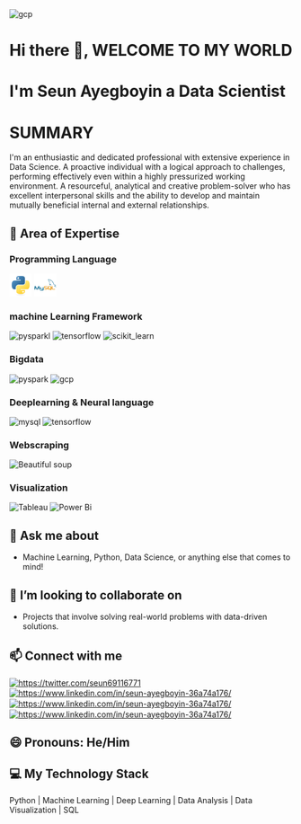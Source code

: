 <img src="https://media.licdn.com/dms/image/C4D12AQGD_su1k14bYA/article-cover_image-shrink_600_2000/0/1583217311227?e=2147483647&v=beta&t=s_7cvkGjyfNTp2x6mnsiPFUfbPhWyvnMIavE_na62bE" alt="gcp" width="1965" height="400"/>

# Hi there 👋, WELCOME TO MY WORLD 
# I'm Seun Ayegboyin a Data Scientist
# SUMMARY
I'm an enthusiastic and dedicated professional with extensive experience in Data Science. A proactive individual with a logical approach to challenges, performing effectively even within a highly pressurized working environment. A resourceful, analytical and creative problem-solver who has excellent interpersonal skills and the ability to develop and maintain mutually beneficial internal and external relationships.

## 🔭 Area of Expertise
### Programming Language
<p align="left">
<img src="https://raw.githubusercontent.com/devicons/devicon/master/icons/python/python-original.svg" alt="python" width="40" height="40"/>
<img src="https://raw.githubusercontent.com/devicons/devicon/master/icons/mysql/mysql-original-wordmark.svg" alt="mysql" width="40" height="40"/> </p>

### machine Learning Framework

<p align="left">
<img src="https://upload.wikimedia.org/wikipedia/commons/thumb/f/f3/Apache_Spark_logo.svg/1280px-Apache_Spark_logo.svg.png" alt="pysparkl" width="60" height="40"/>
<img src="https://www.vectorlogo.zone/logos/tensorflow/tensorflow-icon.svg" alt="tensorflow" width="40" height="40"/>
<img src="https://upload.wikimedia.org/wikipedia/commons/0/05/Scikit_learn_logo_small.svg" alt="scikit_learn" width="40" height="40"/>
</p>


### Bigdata

<p align="left">
<img src="https://upload.wikimedia.org/wikipedia/commons/thumb/f/f3/Apache_Spark_logo.svg/1280px-Apache_Spark_logo.svg.png" alt="pyspark" width="60" height="40"/>
<img src="https://www.vectorlogo.zone/logos/google_cloud/google_cloud-icon.svg" alt="gcp" width="40" height="40"/> 
</p>

### Deeplearning & Neural language

<p align="left">
<img src="https://s3.amazonaws.com/keras.io/img/keras-logo-2018-large-1200.png" alt="mysql" width="60" height="40"/>
<img src="https://www.vectorlogo.zone/logos/tensorflow/tensorflow-icon.svg" alt="tensorflow" width="40" height="40"/>
</p>

### Webscraping

<p align="left">
<img src="https://bestprogrammer.ru/wp-content/uploads/2021/08/Veb-skraping-s-pomoshhyu-Beautiful-Soup-696x400.jpg" alt="Beautiful soup" width="60" height="40"/>
</p>

### Visualization
<p align="left">
<img src="https://cdn.worldvectorlogo.com/logos/tableau-software.svg" alt="Tableau" width="40" height="40"/>
<img src="https://upload.wikimedia.org/wikipedia/commons/thumb/c/cf/New_Power_BI_Logo.svg/2048px-New_Power_BI_Logo.svg.png" alt="Power Bi" width="40" height="40"/>
</p>



## 💬 Ask me about
- Machine Learning, Python, Data Science, or anything else that comes to mind!


## 👯 I’m looking to collaborate on 
- Projects that involve solving real-world problems with data-driven solutions.


## 📫 Connect with me

<p align="left">
<a href="https://twitter.com/https://twitter.com/seun69116771" target="blank"><img align="center" src="https://raw.githubusercontent.com/rahuldkjain/github-profile-readme-generator/master/src/images/icons/Social/twitter.svg" alt="https://twitter.com/seun69116771" height="30" width="40" /></a>
<a href="https://linkedin.com/in/https://www.linkedin.com/in/seun-ayegboyin-36a74a176/" target="blank"><img align="center" src="https://raw.githubusercontent.com/rahuldkjain/github-profile-readme-generator/master/src/images/icons/Social/linked-in-alt.svg" alt="https://www.linkedin.com/in/seun-ayegboyin-36a74a176/" height="30" width="40" /></a>
<a href="www.seunayegboyin.com" target="blank"><img align="center" src="https://cdn-icons-png.flaticon.com/512/2698/2698239.png" alt="https://www.linkedin.com/in/seun-ayegboyin-36a74a176/" height="30" width="40" /></a>
<a href="https://medium.com/@ayegboyins/seun-ayegboyin-portfolio-84be0d036ee6" target="blank"><img align="center" src="https://cdns.iconmonstr.com/wp-content/releases/preview/2018/240/iconmonstr-medium-1.png" alt="https://www.linkedin.com/in/seun-ayegboyin-36a74a176/" height="30" width="40" /></a>
</p>

## 😄 Pronouns: He/Him


## 💻 My Technology Stack
Python | Machine Learning | Deep Learning | Data Analysis | Data Visualization | SQL
